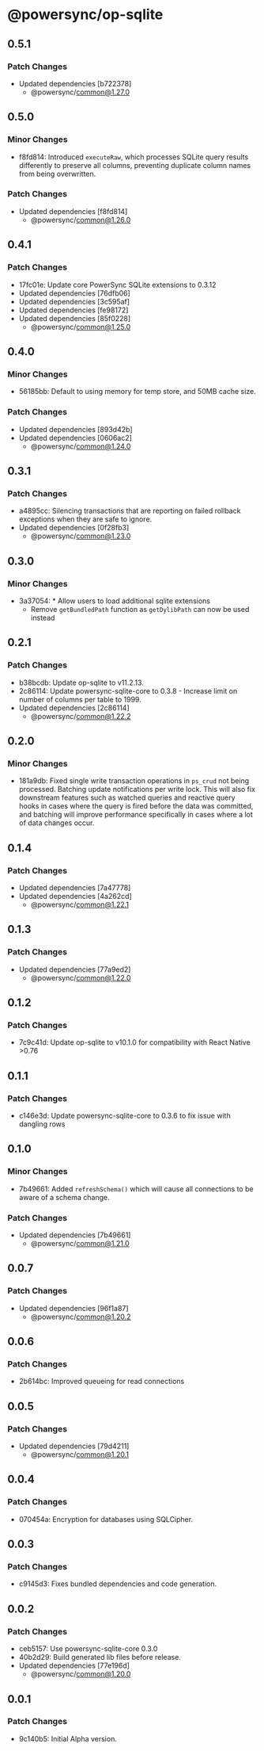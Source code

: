 # @powersync/op-sqlite

## 0.5.1

### Patch Changes

- Updated dependencies [b722378]
  - @powersync/common@1.27.0

## 0.5.0

### Minor Changes

- f8fd814: Introduced `executeRaw`, which processes SQLite query results differently to preserve all columns, preventing duplicate column names from being overwritten.

### Patch Changes

- Updated dependencies [f8fd814]
  - @powersync/common@1.26.0

## 0.4.1

### Patch Changes

- 17fc01e: Update core PowerSync SQLite extensions to 0.3.12
- Updated dependencies [76dfb06]
- Updated dependencies [3c595af]
- Updated dependencies [fe98172]
- Updated dependencies [85f0228]
  - @powersync/common@1.25.0

## 0.4.0

### Minor Changes

- 56185bb: Default to using memory for temp store, and 50MB cache size.

### Patch Changes

- Updated dependencies [893d42b]
- Updated dependencies [0606ac2]
  - @powersync/common@1.24.0

## 0.3.1

### Patch Changes

- a4895cc: Silencing transactions that are reporting on failed rollback exceptions when they are safe to ignore.
- Updated dependencies [0f28fb3]
  - @powersync/common@1.23.0

## 0.3.0

### Minor Changes

- 3a37054: \* Allow users to load additional sqlite extensions
  - Remove `getBundledPath` function as `getDylibPath` can now be used instead

## 0.2.1

### Patch Changes

- b38bcdb: Update op-sqlite to v11.2.13.
- 2c86114: Update powersync-sqlite-core to 0.3.8 - Increase limit on number of columns per table to 1999.
- Updated dependencies [2c86114]
  - @powersync/common@1.22.2

## 0.2.0

### Minor Changes

- 181a9db: Fixed single write transaction operations in `ps_crud` not being processed. Batching update notifications per write lock.
  This will also fix downstream features such as watched queries and reactive query hooks in cases where the query is fired before the data was committed, and batching will improve performance specifically in cases where a lot of data changes occur.

## 0.1.4

### Patch Changes

- Updated dependencies [7a47778]
- Updated dependencies [4a262cd]
  - @powersync/common@1.22.1

## 0.1.3

### Patch Changes

- Updated dependencies [77a9ed2]
  - @powersync/common@1.22.0

## 0.1.2

### Patch Changes

- 7c9c41d: Update op-sqlite to v10.1.0 for compatibility with React Native >0.76

## 0.1.1

### Patch Changes

- c146e3d: Update powersync-sqlite-core to 0.3.6 to fix issue with dangling rows

## 0.1.0

### Minor Changes

- 7b49661: Added `refreshSchema()` which will cause all connections to be aware of a schema change.

### Patch Changes

- Updated dependencies [7b49661]
  - @powersync/common@1.21.0

## 0.0.7

### Patch Changes

- Updated dependencies [96f1a87]
  - @powersync/common@1.20.2

## 0.0.6

### Patch Changes

- 2b614bc: Improved queueing for read connections

## 0.0.5

### Patch Changes

- Updated dependencies [79d4211]
  - @powersync/common@1.20.1

## 0.0.4

### Patch Changes

- 070454a: Encryption for databases using SQLCipher.

## 0.0.3

### Patch Changes

- c9145d3: Fixes bundled dependencies and code generation.

## 0.0.2

### Patch Changes

- ceb5157: Use powersync-sqlite-core 0.3.0
- 40b2d29: Build generated lib files before release.
- Updated dependencies [77e196d]
  - @powersync/common@1.20.0

## 0.0.1

### Patch Changes

- 9c140b5: Initial Alpha version.
